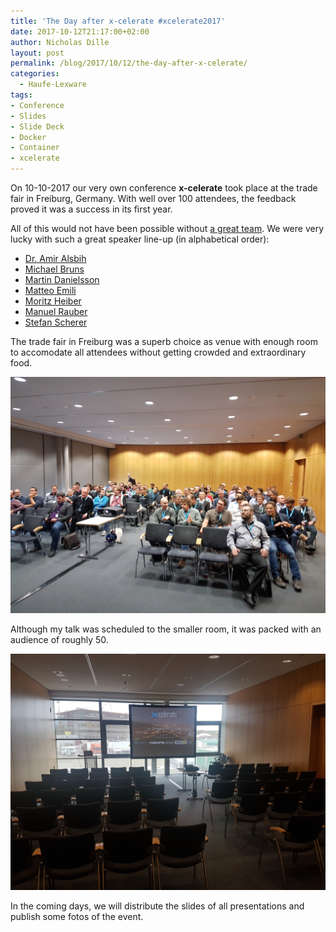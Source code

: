```yaml
---
title: 'The Day after x-celerate #xcelerate2017'
date: 2017-10-12T21:17:00+02:00
author: Nicholas Dille
layout: post
permalink: /blog/2017/10/12/the-day-after-x-celerate/
categories:
  - Haufe-Lexware
tags:
- Conference
- Slides
- Slide Deck
- Docker
- Container
- xcelerate
---
```

On 10-10-2017 our very own conference <strong>x-celerate</strong> took place at the trade fair in Freiburg, Germany. With well over 100 attendees, the feedback proved it was a success in its first year.<!--more-->

All of this would not have been possible without [a great team](https://www.x-celerate.de/aboutus). We were very lucky with such a great speaker line-up (in alphabetical order):

- [Dr. Amir Alsbih](https://twitter.com/checkm4te)
- [Michael Bruns](https://twitter.com/der_miggel)
- [Martin Danielsson](https://twitter.com/donmartin76)
- [Matteo Emili](https://twitter.com/MattVSTS)
- [Moritz Heiber](https://twitter.com/moritzheiber)
- [Manuel Rauber](https://twitter.com/ManuelRauber)
- [Stefan Scherer](https://twitter.com/stefscherer)

The trade fair in Freiburg was a superb choice as venue with enough room to accomodate all attendees without getting crowded and extraordinary food.

![The room is filling up for the keynote](/media/2017/10/before_keynote.jpg)

Although my talk was scheduled to the smaller room, it was packed with an audience of roughly 50.

![Ready for my talk](/media/2017/10/my_talk.jpg)

In the coming days, we will distribute the slides of all presentations and publish some fotos of the event.